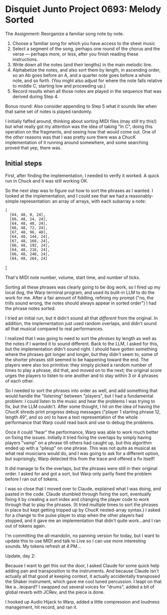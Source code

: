 # Disquiet Junto Project 0693: Melody Sorted
The Assignment: Reorganize a familiar song note by note.

1. Choose a familiar song for which you have access to the sheet music
2. Select a segment of the song, perhaps one round of the chorus and the verse — perhaps more, or less, after you finish reading these instructions.
3. Write down all the notes (and their lengths) in the main melodic line.
4. Alphabetize the notes, and also sort them by length, in ascending order, so an Ab goes before an A, and a quarter note goes before a whole note, and so forth. (You might also adjust for where the note falls relative to middle C, starting low and proceeding up.)
5. Record results when all those notes are played in the sequence that was derived during Step 4.

Bonus round: Also consider appending to Step 5 what it sounds like when that same set of notes is played randomly.

I initially faffed around, thinking about sorting MIDI files (may still try this!) but what really got my attention was the idea of taking "In C", doing this operation on the fragments, and seeing how that would come out.
One of the _other_ reasons was that I was pretty sure there was a ChucK implementation of it running around somewhere, and some searching proved that yep, there was.

## Initial steps
First, after finding the implementation, I needed to verify it worked. A quick run in Chuck and it was still working OK.

So the next step was to figure out how to sort the phrases as I wanted. I looked at the implementation, and I could see that we had a reasonably-simple representation: an array of arrays, with each subarray a note:

    [
      [64, 48, 0, 24], 
      [66, 48, 24, 24],
      [64, 48, 48, 24],
      [66, 48, 72, 24],
      [67, 48, 96, 48],
      [64, 48, 144, 24],
      [67, 48, 168, 24],
      [66, 48, 192, 24],
      [64, 48, 216, 24],
      [66, 48, 240, 24],
      [64, 48, 264, 24]
  ]

That's MIDI note number, volume, start time, and number of ticks.

Sorting all these phrases was clearly going to be dog work, so I fired up my local dog, the Warp terminal program, and used its built-in LLM to do the work for me. After a fair amount of fiddling, refining
my prompt ("no, the trills sound wrong, the notes should always appear in sorted order") I had the phrase notes sorted. 

I tried an initial run, but it didn't sound all that _different_ from the original. In addition, the implementation just used random overlaps, and didn't sound all that musical compared to real performances.

I realized that I was going to need to sort the _phrases_ by length as well as the notes if I wanted it to sound different. Back to the LLM, I asked for this, but the implementation didn't sound right. I should have gotten something
where the phrases got longer and longer, but they didn't seem to; some of the shorter phrases still seemed to be happening toward the end. The players were also too primitive: they simply picked a random number of times to
play a phrase, did that, and moved on to the next; the original score urges the players to listen to one another and to stay within 3 or 4 phrases of each other.

So I needed to sort the phrases into order as well, and add something that would handle the "listening" between "players", but I had a fundamental problem: 
_I_ could listen to the music and hear the problems I was trying to fix, but the LLM couldn't. After some thought, I hit on the idea of having the ChucK shreds
print progress debug messages ("player 1 starting phrase 12, length 49", and so on) to have a text representation of the whole performance that Warp could read back and use to debug the problems. 

Once it could "hear" the performance, Warp was able to work much better on fixing the issues. Initially it tried fixing the overlaps by simply having players "vamp" on a phrase till others had caught up,
but this algorithm ended up with a "pileup" on one phrase. This was not quite as musical as what real musicians would do, and I was going to ask for a different option, but suprisingly, Warp detected this from the 
trace and offered a fix itself!

It did manage to fix the overlaps, but the phrases were still in their original order. I asked for and got a sort, but Warp only partly fixed the problem before I ran out of tokens.

I was so close that I moved over to Claude, explained what I was doing, and pasted in the code. Claude stumbled through fixing the sort, eventually fixing it by creating a sort index and changing the player
code to work through that to play the phrases. (It tried multiple times to sort the phrases in place but kept getting tripped up by ChucK nested-array syntax.) I asked for a change to the pulse player to stop
when the other players had stopped, and it gave me an implementation that didn't quite work...and I ran out of tokens again.

I'm committing the all-mandolin, no panning version for today, but I want to update this to use MIDI and talk to Live so I can use more interesting sounds. My tokens refresh at 4 PM...

Update, day 2:

Because I want to get this out the door, I asked Claude for some quick help adding pan and transposition to the instruments.
And because Claude isn't actually all that good at keeping context, it actually accidentally transposed the Shaker
instrument, which gave me cool tuned percussion. I leapt on that like a...leopard? I swapped out several voices for
"drums", added a bit of global reverb with JCRev, and the piece is done.

I hooked up Audio Hijack to Warp, added a little compression and loudness management, hit record, and ran it.
